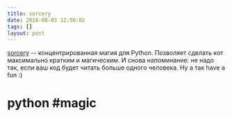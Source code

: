 ```yaml
---
title: sorcery
date: 2018-08-03 12:50:02
tags: []
layout: post
---
```


[sorcery](https://github.com/alexmojaki/sorcery) -- концентрированная магия для Python. Позволяет сделать кот максимально кратким и магическим. И снова напоминание: не надо так, если ваш код будет читать больше одного человека. Ну а так have a fun :)

# python #magic
